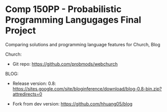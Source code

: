 Comp 150PP - Probabilistic Programming Langugages Final Project
==============

Comparing solutions and programming language features for Church, Blog

Church:
- Git repo: https://github.com/probmods/webchurch

BLOG:
- Release version: 0.8: 
  https://sites.google.com/site/bloginference/download/blog-0.8-bin.zip?attredirects=0

- Fork from dev version:   https://github.com/hhuang05/blog